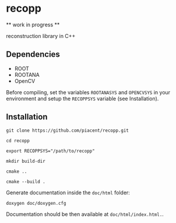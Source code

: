 # recopp
** work in progress **

reconstruction library in C++

## Dependencies

* ROOT
* ROOTANA
* OpenCV

Before compiling, set the variables `ROOTANASYS` and `OPENCVSYS` in your environment and setup the `RECOPPSYS` variable (see Installation).


## Installation

`git clone https://github.com/piacent/recopp.git`

`cd recopp`

`export RECOPPSYS="/path/to/recopp"`

`mkdir build-dir`

`cmake ..`

`cmake --build .`

Generate documentation inside the `doc/html` folder:

`doxygen doc/doxygen.cfg`

Documentation should be then available at `doc/html/index.html.`.
